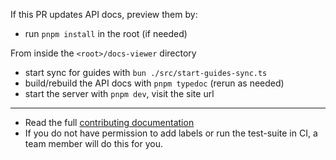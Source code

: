 <!-- Thank you for opening up this PR! -->

If this PR updates API docs, preview them by:

- run `pnpm install` in the root (if needed)

From inside the `<root>/docs-viewer` directory

- start sync for guides with `bun ./src/start-guides-sync.ts`
- build/rebuild the API docs with `pnpm typedoc` (rerun as needed)
- start the server with `pnpm dev`, visit the site url

---

- Read the full [contributing documentation](https://github.com/emberjs/data/blob/main/contributing/become-a-contributor.md)
- If you do not have permission to add labels or run the test-suite in CI, a team member will do this for you.
